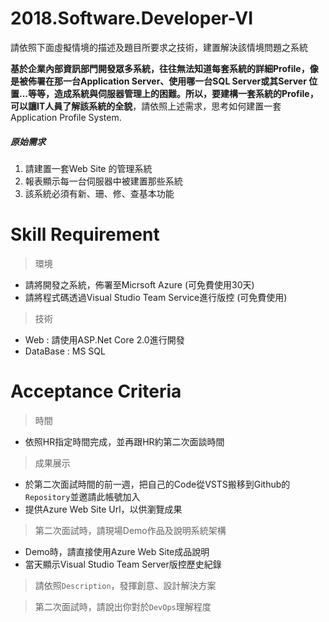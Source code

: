 # 2018.Software.Developer-VI
請依照下面虛擬情境的描述及題目所要求之技術，建置解決該情境問題之系統

**基於企業內部資訊部門開發眾多系統，往往無法知道每套系統的詳細Profile，像是被佈署在那一台Application Server、使用哪一台SQL Server或其Server 位置...等等，造成系統與伺服器管理上的困難。所以，要建構一套系統的Profile，可以讓IT人員了解該系統的全貌**，請依照上述需求，思考如何建置一套Application Profile System.

##### 原始需求
1. 請建置一套Web Site 的管理系統
2. 報表顯示每一台伺服器中被建置那些系統
3. 該系統必須有新、珊、修、查基本功能

# Skill Requirement
> 環境
- 請將開發之系統，佈署至Micrsoft Azure (可免費使用30天)
- 請將程式碼透過Visual Studio Team Service進行版控 (可免費使用)
> 技術
- Web : 請使用ASP.Net Core 2.0進行開發
- DataBase : MS SQL

# Acceptance Criteria
> 時間
- 依照HR指定時間完成，並再跟HR約第二次面談時間

> 成果展示
- 於第二次面試時間的前一週，把自己的Code從VSTS搬移到Github的`Repository`並邀請此帳號加入
- 提供Azure Web Site Url，以供瀏覽成果

> 第二次面試時，請現場Demo作品及說明系統架構
- Demo時，請直接使用Azure Web Site成品說明
- 當天顯示Visual Studio Team Server版控歷史紀錄

> 請依照`Description`，發揮創意、設計解決方案

> 第二次面試時，請說出你對於`DevOps`理解程度


